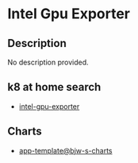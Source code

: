 # Intel Gpu Exporter

## Description

No description provided.

## k8 at home search

- [intel-gpu-exporter](https://nanne.dev/k8s-at-home-search/#/intel-gpu-exporter)

## Charts

- [app-template@bjw-s-charts](https://bjw-s.github.io/helm-charts/)
